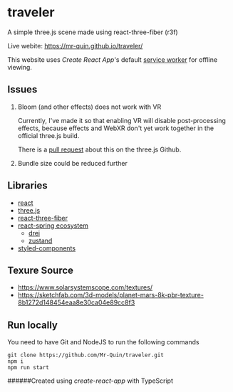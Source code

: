 # traveler

A simple three.js scene made using react-three-fiber (r3f)

Live webite: 
https://mr-quin.github.io/traveler/

This website uses *Create React App*'s default [service worker](https://create-react-app.dev/docs/making-a-progressive-web-app/) for offline viewing.

## Issues
1. Bloom (and other effects) does not work with VR

    Currently, I've made it so that enabling VR will disable post-processing effects, because effects and WebXR don't yet
    work together in the official three.js build. 

    There is a [pull request](https://github.com/mrdoob/three.js/pull/18846) about this on the three.js Github.
    
2. Bundle size could be reduced further

## Libraries
* [react](https://reactjs.org/)
* [three.js](https://threejs.org/)
* [react-three-fiber](https://github.com/react-spring/react-three-fiber/tree/master)
* [react-spring ecosystem](https://github.com/react-spring/react-three-fiber/tree/master#ecosystem)
    * [drei](https://github.com/pmndrs/drei)
    * [zustand](https://github.com/pmndrs/zustand)
* [styled-components](https://styled-components.com/)

## Texure Source
* https://www.solarsystemscope.com/textures/
* https://sketchfab.com/3d-models/planet-mars-8k-pbr-texture-8b1272d148454eaa8e30ca04e89cc8f3

## Run locally
You need to have Git and NodeJS to run the following commands

    git clone https://github.com/Mr-Quin/traveler.git
    npm i
    npm run start
    
######Created using *create-react-app* with TypeScript
